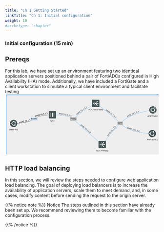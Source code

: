```yaml
---
title: "Ch 1 Getting Started"
linkTitle: "Ch 1: Initial configuration"
weight: 10
#archetype: "chapter"
---
```


### Initial configuration  (15 min)

## Prereqs
  For this lab, we have set up an environment featuring two identical application servers positioned behind a pair of FortiADCs configured in High Availability (HA) mode. Additionally, we have included a FortiGate and a client workstation to simulate a typical client environment and facilitate testing
  ![Lab Diagram](Lab-diag.png)

  ## HTTP load balancing

In this section, we will review the steps needed to configure web application load balancing. The goal of deploying load balancers is to increase the availability of application servers, scale them to meet demand, and, in some cases, modify content before sending the request to the origin server.

{{% notice note %}} Notice The steps outlined in this section have already been set up. We recommend reviewing them to become familiar with the configuration process.

</p>
{{% /notice %}}
